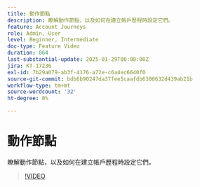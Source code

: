 ```yaml
---
title: 動作節點
description: 瞭解動作節點，以及如何在建立帳戶歷程時設定它們。
feature: Account Journeys
role: Admin, User
level: Beginner, Intermediate
doc-type: Feature Video
duration: 864
last-substantial-update: 2025-01-29T00:00:00Z
jira: KT-17236
exl-id: 7b29a079-ab3f-4176-a72e-c6a4ec6640f0
source-git-commit: bdb6b90247da37fee5caafdb6300632d439ab21b
workflow-type: tm+mt
source-wordcount: '32'
ht-degree: 0%

---
```


# 動作節點

瞭解動作節點，以及如何在建立帳戶歷程時設定它們。

>[!VIDEO](https://video.tv.adobe.com/v/3443207/?learn=on&enablevpops)
